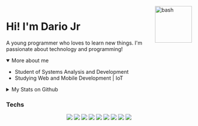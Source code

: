 <img src="https://sdaiedyprqaiscilvchp.supabase.co/storage/v1/object/public/apps/dcsa6sq-478751f5-e56c-417a-a4d9-223438b3a252.gif" width="100px" alt="bash" align="right" />

# Hi! I'm Dario Jr

A young programmer who loves to learn new things. I'm passionate about technology and programming!

<details open>
  <summary>More about me</summary>
  <ul>
    <li>Student of Systems Analysis and Development</li>
    <li>Studying Web and Mobile Development | IoT</li>
  </ul>
</details>

<details>
  <summary>My Stats on Github</summary>
  <p>
    <img src="https://github-readme-stats.vercel.app/api/top-langs?username=birdra1n&bg_color=141414&text_color=fff&title_color=fff" alt="Techs used in projects" />
    <img src="https://github-readme-stats.vercel.app/api?username=birdra1n&show_icons=true&include_all_commits=true&bg_color=141414&text_color=fff&title_color=fff" alt="General Statistics" />
  </p>
</details>

### Techs
<div align="center">
  <img src="https://img.shields.io/badge/HTML5-E34F26?style=for-the-badge&logo=html5&logoColor=white"/>
  <img src="https://img.shields.io/badge/CSS3-1572B6?style=for-the-badge&logo=css3&logoColor=white"/>
  <img src="https://img.shields.io/badge/JavaScript-323330?style=for-the-badge&logo=javascript&logoColor=F7DF1E"/>
  <img src="https://img.shields.io/badge/TypeScript-007ACC?style=for-the-badge&logo=typescript&logoColor=white"/>
  <img src="https://img.shields.io/badge/React_Native-20232A?style=for-the-badge&logo=react&logoColor=61DAFB"/>
  <img src="https://img.shields.io/badge/React-20232A?style=for-the-badge&logo=react&logoColor=61DAFB"/>
  <img src="https://img.shields.io/badge/Python-FFD43B?style=for-the-badge&logo=python&logoColor=blue"/>
  <img src="https://img.shields.io/badge/-C%2B%2B-FFD43B?style=for-the-badge&logo=C%2B%2B&logoColor=blue"/>
  <img src="https://img.shields.io/badge/-php-FFD43B?style=for-the-badge&logo=php&logoColor=blue"/>
</div>
